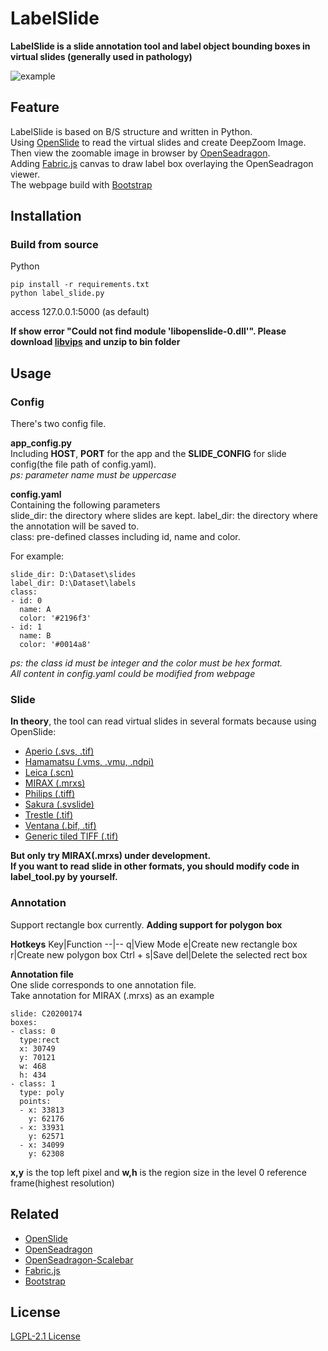 # LabelSlide
**LabelSlide is a slide annotation tool and label object bounding boxes in virtual slides (generally used in pathology)**

![example](./demo/ex.png)
## Feature
LabelSlide is based on B/S structure and written in Python.  
Using [OpenSlide](https://openslide.org/) to read the virtual slides and create DeepZoom Image.  
Then view the zoomable image in browser by [OpenSeadragon](https://openseadragon.github.io/).  
Adding [Fabric.js](http://fabricjs.com/) canvas to draw label box overlaying the OpenSeadragon viewer.  
The webpage build with [Bootstrap](https://getbootstrap.com/)

## Installation

### Build from source 

Python  

```
pip install -r requirements.txt
python label_slide.py
```
access 127.0.0.1:5000 (as default)

**If show error "Could not find module 'libopenslide-0.dll'". Please download [libvips](https://github.com/libvips/libvips/releases) and unzip to bin folder**

## Usage

### Config
There's two config file.

**app_config.py**  
Including **HOST**, **PORT** for the app and the **SLIDE_CONFIG** for slide config(the file path of config.yaml).  
*ps: parameter name must be uppercase*

**config.yaml**  
Containing the following parameters  
slide_dir: the directory where slides are kept.
label_dir: the directory where the annotation will be saved to.  
class: pre-defined classes including id, name and color.  

For example:
```
slide_dir: D:\Dataset\slides
label_dir: D:\Dataset\labels
class:
- id: 0
  name: A
  color: '#2196f3'
- id: 1
  name: B
  color: '#0014a8'
```
*ps: the class id must be integer and the color must be hex format.*  
*All content in config.yaml could be modified from webpage*

### Slide
**In theory**, the tool can read virtual slides in several formats because using OpenSlide:
* [Aperio (.svs, .tif)](https://openslide.org/formats/aperio/)
* [Hamamatsu (.vms, .vmu, .ndpi)](https://openslide.org/formats/hamamatsu/)
* [Leica (.scn)](https://openslide.org/formats/leica/)
* [MIRAX (.mrxs)](https://openslide.org/formats/mirax/)
* [Philips (.tiff)](https://openslide.org/formats/philips/)
* [Sakura (.svslide)](https://openslide.org/formats/sakura/)
* [Trestle (.tif)](https://openslide.org/formats/trestle/)
* [Ventana (.bif, .tif)](https://openslide.org/formats/ventana/)
* [Generic tiled TIFF (.tif)](https://openslide.org/formats/generic-tiff/)

**But only try MIRAX(.mrxs) under development.**  
**If you want to read slide in other formats, you should modify code in label_tool.py by yourself.**

### Annotation
Support rectangle box currently. **Adding support for polygon box**

**Hotkeys**
Key|Function
--|--
q|View Mode
e|Create new rectangle box
r|Create new polygon box
Ctrl + s|Save
del|Delete the selected rect box

**Annotation file**  
One slide corresponds to one annotation file.  
Take annotation for MIRAX (.mrxs) as an example
```
slide: C20200174
boxes:
- class: 0
  type:rect
  x: 30749
  y: 70121
  w: 468
  h: 434
- class: 1
  type: poly
  points:
  - x: 33813
    y: 62176
  - x: 33931
    y: 62571
  - x: 34099
    y: 62308
```
**x,y** is the top left pixel and **w,h** is the region size in the level 0 reference frame(highest resolution)
## Related

* [OpenSlide](https://openslide.org/) 
* [OpenSeadragon](https://openseadragon.github.io/)
* [OpenSeadragon-Scalebar](https://github.com/usnistgov/OpenSeadragonScalebar)
* [Fabric.js](http://fabricjs.com/)
* [Bootstrap](https://getbootstrap.com/)

## License
[LGPL-2.1 License](LICENSE)
